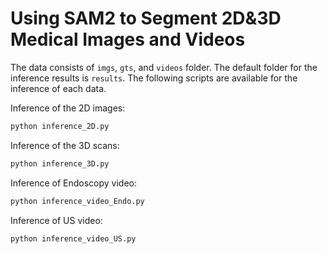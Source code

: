 # Using SAM2 to Segment 2D&3D Medical Images and Videos

The data consists of `imgs`, `gts`, and `videos` folder. The default folder for the inference results is `results`. The following scripts are available for the inference of each data.

Inference of the 2D images:
```bash
python inference_2D.py
```

Inference of the 3D scans:
```bash
python inference_3D.py
```

Inference of Endoscopy video:
```bash
python inference_video_Endo.py
```

Inference of US video:
```bash
python inference_video_US.py
```
